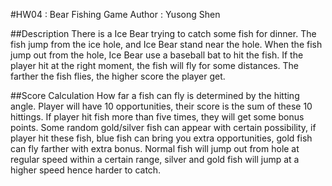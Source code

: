 #HW04 : Bear Fishing Game
Author : Yusong Shen

##Description
There is a Ice Bear trying to catch some fish for dinner. The fish jump from the ice hole, and Ice Bear stand near the hole. When the fish jump out from the hole, Ice Bear use a baseball bat to hit the fish. If the player hit at the right moment, the fish will fly for some distances. The farther the fish flies, the higher score the player get.

##Score Calculation 
How far a fish can fly is determined by the hitting angle. Player will have 10 opportunities, their score is the sum of these 10 hittings.
If player hit fish more than five times, they will get some bonus points.
Some random gold/silver fish can appear with certain possibility, if player hit these fish, blue fish can bring you extra opportunities, gold fish can fly farther with extra bonus. 
Normal fish will jump out from hole at regular speed within a certain range, silver and gold fish will jump at a higher speed hence harder to catch.